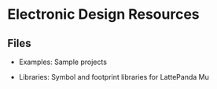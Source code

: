 # Electronic Design Resources

## Files

- Examples: Sample projects

- Libraries: Symbol and footprint libraries for LattePanda Mu
